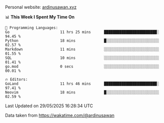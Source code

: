 Personal website: [ardinusawan.xyz](https://ardinusawan.xyz)

<!--START_SECTION:waka-->
📊 **This Week I Spent My Time On** 

```text
💬 Programming Languages: 
Go                       11 hrs 25 mins      ████████████████████████░   94.45 % 
Python                   18 mins             █░░░░░░░░░░░░░░░░░░░░░░░░   02.57 % 
Markdown                 11 mins             ░░░░░░░░░░░░░░░░░░░░░░░░░   01.55 % 
SQL                      10 mins             ░░░░░░░░░░░░░░░░░░░░░░░░░   01.41 % 
go.mod                   0 secs              ░░░░░░░░░░░░░░░░░░░░░░░░░   00.01 % 

🔥 Editors: 
GoLand                   11 hrs 46 mins      ████████████████████████░   97.41 % 
Neovim                   18 mins             █░░░░░░░░░░░░░░░░░░░░░░░░   02.59 % 
```


 Last Updated on 29/05/2025 16:28:34 UTC
<!--END_SECTION:waka-->
Data taken from https://wakatime.com/@ardinusawan

